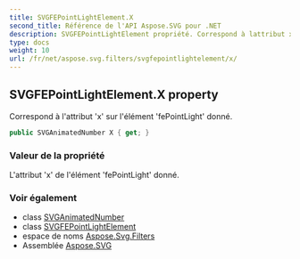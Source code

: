 ```yaml
---
title: SVGFEPointLightElement.X
second_title: Référence de l'API Aspose.SVG pour .NET
description: SVGFEPointLightElement propriété. Correspond à lattribut x sur lélément fePointLight donné.
type: docs
weight: 10
url: /fr/net/aspose.svg.filters/svgfepointlightelement/x/
---
```

## SVGFEPointLightElement.X property

Correspond à l'attribut 'x' sur l'élément 'fePointLight' donné.

```csharp
public SVGAnimatedNumber X { get; }
```

### Valeur de la propriété

L'attribut 'x' de l'élément 'fePointLight' donné.

### Voir également

* class [SVGAnimatedNumber](../../../aspose.svg.datatypes/svganimatednumber/)
* class [SVGFEPointLightElement](../)
* espace de noms [Aspose.Svg.Filters](../../svgfepointlightelement/)
* Assemblée [Aspose.SVG](../../../)


